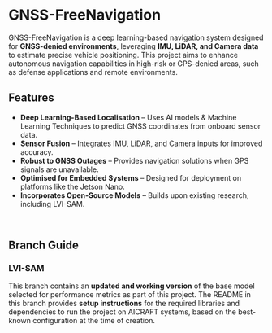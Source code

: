 # GNSS-FreeNavigation  

GNSS-FreeNavigation is a deep learning-based navigation system designed for **GNSS-denied environments**, leveraging **IMU, LiDAR, and Camera data** to estimate precise vehicle positioning. This project aims to enhance autonomous navigation capabilities in high-risk or GPS-denied areas, such as defense applications and remote environments.  


## Features  
- **Deep Learning-Based Localisation** – Uses AI models & Machine Learning Techniques to predict GNSS coordinates from onboard sensor data.  
- **Sensor Fusion** – Integrates IMU, LiDAR, and Camera inputs for improved accuracy.  
- **Robust to GNSS Outages** – Provides navigation solutions when GPS signals are unavailable.  
- **Optimised for Embedded Systems** – Designed for deployment on platforms like the Jetson Nano.  
- **Incorporates Open-Source Models** – Builds upon existing research, including LVI-SAM.  
</br>

## Branch Guide
### LVI-SAM  
This branch contains an **updated and working version** of the base model selected for performance metrics as part of this project. The README in this branch provides **setup instructions** for the required libraries and dependencies to run the project on AICRAFT systems, based on the best-known configuration at the time of creation.
